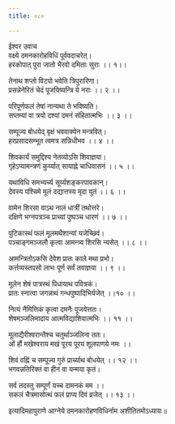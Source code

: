 ```yaml
---
title: ०८०

---
```

ईश्वर उवाच  
वक्ष्ये दमनकारोहविधिं पूर्ववदाचरेत्।  
हरकोपात् पुरा जातो भैरवो दमिताः सुराः ।। १।।  
  
तेनाथ शप्तो विटपो भवेति त्रिपुरारिणा।  
प्रसन्नेनेरितं चेदं पूजयिष्यन्त्रि ये नराः ।। २ ।।  
  
परिपूर्णफलं तेषां नान्यथा ते भविष्यति।  
सप्तम्यां वा त्रयो दश्यां दमनं संहितात्मभिः ।। ३ ।।  
  
सम्पूज्य बोधयेद्‌ वृक्षं भववाक्येन मन्त्रवित्।  
हरप्रसादसम्भूत त्वमत्र सन्निधीभव ।। ४ ।।  
  
शिवकार्यं समुद्दिश्य नेतव्योऽसि शिवाज्ञया।  
गृहेऽप्यामन्त्रणं कुर्य्यात् सायाह्ने चाधिवासनं ।। ५ ।।  
  
यथाविधि समभ्यर्च्य सूर्य्यशङ्करपावकान्।  
देवस्य पश्चिमे मूलं दद्यात्तस्य मृदा युतं ।। ६ ।।  
  
वामेन शिरसा वाऽथ नालं धात्रीं तथोत्तरे।  
दक्षिणे भग्नपत्रञ्च प्राच्यां पुष्पञ्च धारणं ।। ७ ।।  
  
पुटिकास्थं फलं मूलमथैशान्यां यजेच्छिवं।  
पञ्चाङ्गमञ्जलौ कृत्वा आमन्त्र्य शिरसि न्यसेत् ।। ८ ।।  
  
आमन्त्रितोऽकसि देवेश प्रातः काले मथा प्रभो।  
कर्त्तव्यस्तपसो लाभः पूर्ण सर्वं तवाज्ञया ।। ९ ।।  
  
मूलेन शेषं पात्रस्थं पिधायाथ पवित्रकं।  
प्रातः स्नात्वा जगन्नाथं गन्धपुष्पादिभिर्यजेत् ।।१० ।।  
  
नित्यं नैमित्तिकं कृत्वा दमनैः पूजयेत्ततः।  
शेषमञ्जलिमादाय आत्मविद्याशिवात्मभिः ।। ११ ।।  
  
मूलाद्यैरीश्वरान्तैश्च चतुर्थाञ्जलिना ततः।  
ओं हौं मखेश्वराय मखं पूरय पूरय शूलपाणये नमः ।।  
  
शिवं वह्निं च सम्पूज्य गुरुं प्रार्च्याथ बोधयेत् ।। १२ ।।  
भगवन्नतिरिक्तं वा हीनं वा यन्मया कृतं।  
  
सर्व तदस्तु सम्पूर्णं यच्च दामनकं मम ।।  
सकलं चैत्रमासोत्थं फलं प्राप्य दिवं व्रजेत् ।। १३ ।।  
  
इत्यादिमहापुराणे आग्नेये दमनकारोहणविधिर्नाम अशीतितमोऽध्यायः॥